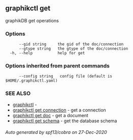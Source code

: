## graphikctl get

graphikDB get operations

### Options

```
      --gid string     the gid of the doc/connection
      --gtype string   the gtype of the doc/connection
  -h, --help           help for get
```

### Options inherited from parent commands

```
      --config string   config file (default is $HOME/.graphikctl.yaml)
```

### SEE ALSO

* [graphikctl](graphikctl.md)	 - 
* [graphikctl get connection](graphikctl_get_connection.md)	 - get a connection
* [graphikctl get doc](graphikctl_get_doc.md)	 - get a document
* [graphikctl get schema](graphikctl_get_schema.md)	 - get the database schema

###### Auto generated by spf13/cobra on 27-Dec-2020
